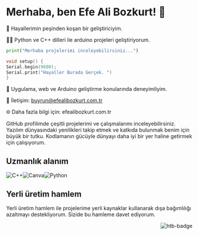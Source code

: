 # Merhaba, ben Efe Ali Bozkurt! 👋 

🚀 Hayallerimin peşinden koşan bir geliştiriciyim.

🧑‍💻 Python ve C++ dilleri ile arduino projeleri geliştiriyorum.
```python
print("Merhaba projelerimi inceleyebilirsiniz...")
```
```c++
void setup() {
Serial.begin(9600);
Serial.print("Hayaller Burada Gerçek. ") 
}
```

📱 Uygulama, web ve Arduino geliştirme konularında deneyimliyim.

📧 İletişim: buyrun@efealibozkurt.com.tr

🌐 Daha fazla bilgi için: efealibozkurt.com.tr

GitHub profilimde çeşitli projelerimi ve çalışmalarımı inceleyebilirsiniz. 
Yazılım dünyasındaki yenilikleri takip etmek ve katkıda bulunmak benim için büyük bir tutku. 
Kodlamanın gücüyle dünyayı daha iyi bir yer haline getirmek için çalışıyorum.





  

## Uzmanlık alanım
 
![C++](https://img.shields.io/badge/c++-%2300599C.svg?style=for-the-badge&logo=c%2B%2B&logoColor=white)![Canva](https://img.shields.io/badge/Canva-%2300C4CC.svg?style=for-the-badge&logo=Canva&logoColor=white)![Python](https://img.shields.io/badge/python-3670A0?style=for-the-badge&logo=python&logoColor=ffdd54)

## Yerli üretim hamlem
Yerli üretim hamlem ile projelerime yerli kaynaklar kullanarak dışa bağımlılığı azaltmayı destekliyorum. Sizide bu hamleme davet ediyorum. 

<img src=https://resmim.net/cdn/2024/06/22/fzgsVc.png align="right" alt="htb-badge">

